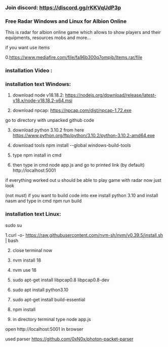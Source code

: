 ###  **Join discord: https://discord.gg/rKKVqUdP3p**

### **Free Radar  Windows and Linux for Albion Online**

This is radar for albion online game which allows
to show players and their equipments, resources mobs and more...

if you want use items 

0.https://www.mediafire.com/file/fa96b300q7ompjb/Items.rar/file


### **installation Video :**


### **installation text Windows:**



1. download node v18.18.2:
  https://nodejs.org/download/release/latest-v18.x/node-v18.18.2-x64.msi



2. download npcap: 
   https://npcap.com/dist/npcap-1.72.exe



go to directory with unpacked github code
 

3. download python 3.10.2 from here
  https://www.python.org/ftp/python/3.10.2/python-3.10.2-amd64.exe


4. download tools
 npm install --global windows-build-tools

5. type npm install  in cmd

6. then type in cmd node app.js and go to printed link
 (by default) http://localhost:5001

if everything worked out u should be able to play game with radar now
just look 

(not must) if you want to build code into exe install python 3.10
and install nasm and type in cmd npm run build



### **installation text Linux:**


sudo su

1.curl -o- https://raw.githubusercontent.com/nvm-sh/nvm/v0.39.5/install.sh | bash

2. close terminal now

3. nvm install 18
4. nvm use 18


5. sudo apt-get install libpcap0.8 libpcap0.8-dev

6. sudo apt install python3.10

7. sudo apt-get install build-essential

8. npm install

9. in directory terminal type  node app.js

open  http://localhost:5001 in browser

used parser https://github.com/0xN0x/photon-packet-parser
